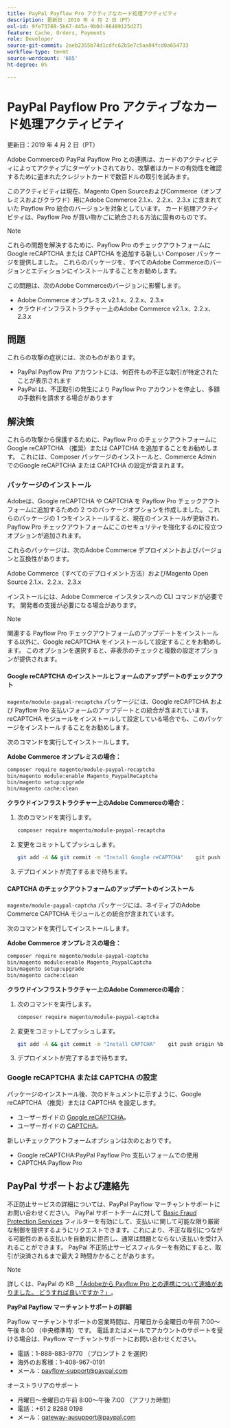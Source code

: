 ```yaml
---
title: PayPal Payflow Pro アクティブなカード処理アクティビティ
description: 更新日：2019 年 4 月 2 日（PT）
exl-id: 9fe73788-5b67-445a-9b0d-86489125d271
feature: Cache, Orders, Payments
role: Developer
source-git-commit: 2aeb2355b74d1cdfc62b5e7c5aa04fcd0a654733
workflow-type: tm+mt
source-wordcount: '665'
ht-degree: 0%

---
```


# PayPal Payflow Pro アクティブなカード処理アクティビティ

更新日：2019 年 4 月 2 日（PT）

Adobe Commerceの PayPal Payflow Pro との連携は、カードのアクティビティによってアクティブにターゲットされており、攻撃者はカードの有効性を確認するために盗まれたクレジットカードで数百ドルの取引を試みます。

このアクティビティは現在、Magento Open SourceおよびCommerce（オンプレミスおよびクラウド）用にAdobe Commerce 2.1.x、2.2.x、2.3.x に含まれていた Payflow Pro 統合のバージョンを対象としています。 カード処理アクティビティは、Payflow Pro が買い物かごに統合される方法に固有のものです。

>[!NOTE]
>
>これらの問題を解決するために、Payflow Pro のチェックアウトフォームにGoogle reCAPTCHA または CAPTCHA を追加する新しい Composer パッケージを提供しました。 これらのパッケージを、すべてのAdobe Commerceのバージョンとエディションにインストールすることをお勧めします。

この問題は、次のAdobe Commerceのバージョンに影響します。

* Adobe Commerce オンプレミス v2.1.x、2.2.x、2.3.x
* クラウドインフラストラクチャー上のAdobe Commerce v2.1.x、2.2.x、2.3.x

## 問題

これらの攻撃の症状には、次のものがあります。

* PayPal Payflow Pro アカウントには、何百件もの不正な取引が特定されたことが表示されます
* PayPal は、不正取引の発生により Payflow Pro アカウントを停止し、多額の手数料を請求する場合があります

## 解決策

これらの攻撃から保護するために、Payflow Pro のチェックアウトフォームにGoogle reCAPTCHA （推奨）または CAPTCHA を追加することをお勧めします。 これには、Composer パッケージのインストールと、Commerce Admin でのGoogle reCAPTCHA または CAPTCHA の設定が含まれます。

### パッケージのインストール

Adobeは、Google reCAPTCHA や CAPTCHA を Payflow Pro チェックアウトフォームに追加するための 2 つのパッケージオプションを作成しました。 これらのパッケージの 1 つをインストールすると、現在のインストールが更新され、Payflow Pro チェックアウトフォームにこのセキュリティを強化するのに役立つオプションが追加されます。

これらのパッケージは、次のAdobe Commerce デプロイメントおよびバージョンと互換性があります。

Adobe Commerce（すべてのデプロイメント方法）およびMagento Open Source 2.1.x、2.2.x、2.3.x

インストールには、Adobe Commerce インスタンスへの CLI コマンドが必要です。 開発者の支援が必要になる場合があります。

>[!NOTE]
>
>関連する Payflow Pro チェックアウトフォームのアップデートをインストールする以外に、Google reCAPTCHA をインストールして設定することをお勧めします。 このオプションを選択すると、非表示のチェックと複数の設定オプションが提供されます。

#### Google reCAPTCHA のインストールとフォームのアップデートのチェックアウト

`magento/module-paypal-recaptcha` パッケージには、Google reCAPTCHA および Payflow Pro 支払いフォームのアップデートとの統合が含まれています。 reCAPTCHA モジュールをインストールして設定している場合でも、このパッケージをインストールすることをお勧めします。

次のコマンドを実行してインストールします。

**Adobe Commerce オンプレミスの場合：**

```bash
composer require magento/module-paypal-recaptcha
bin/magento module:enable Magento_PaypalReCaptcha
bin/magento setup:upgrade
bin/magento cache:clean
```

**クラウドインフラストラクチャー上のAdobe Commerceの場合：**

1. 次のコマンドを実行します。

   ```bash
   composer require magento/module-paypal-recaptcha
   ```

1. 変更をコミットしてプッシュします。

   ```bash
   git add -A && git commit -m "Install Google reCAPTCHA"    git push origin %branch_name%
   ```

1. デプロイメントが完了するまで待ちます。

#### CAPTCHA のチェックアウトフォームのアップデートのインストール

`magento/module-paypal-captcha` パッケージには、ネイティブのAdobe Commerce CAPTCHA モジュールとの統合が含まれています。

次のコマンドを実行してインストールします。

**Adobe Commerce オンプレミスの場合：**

```bash
composer require magento/module-paypal-captcha
bin/magento module:enable Magento_PaypalCaptcha
bin/magento setup:upgrade
bin/magento cache:clean
```

**クラウドインフラストラクチャー上のAdobe Commerceの場合：**

1. 次のコマンドを実行します。

   ```bash
   composer require magento/module-paypal-captcha
   ```

1. 変更をコミットしてプッシュします。

   ```bash
   git add -A && git commit -m "Install CAPTCHA"    git push origin %branch_name%
   ```

1. デプロイメントが完了するまで待ちます。

### Google reCAPTCHA または CAPTCHA の設定

パッケージのインストール後、次のドキュメントに示すように、Google reCAPTCHA （推奨）または CAPTCHA を設定します。

* ユーザーガイドの [Google reCAPTCHA](https://experienceleague.adobe.com/ja/docs/commerce-admin/systems/security/captcha/security-google-recaptcha)。
* ユーザーガイドの [CAPTCHA](https://experienceleague.adobe.com/ja/docs/commerce-admin/systems/security/captcha/security-captcha)。

新しいチェックアウトフォームオプションは次のとおりです。

* Google reCAPTCHA:PayPal Payflow Pro 支払いフォームでの使用
* CAPTCHA:Payflow Pro

## PayPal サポートおよび連絡先

不正防止サービスの詳細については、PayPal Payflow マーチャントサポートにお問い合わせください。 PayPal サポートチームに対して [Basic Fraud Protection Services](https://developer.paypal.com/api/nvp-soap/payflow/fraud-protection/) フィルターを有効にして、支払いに関して可能な限り厳密な制御を提供するようにリクエストできます。これにより、不正な取引につながる可能性のある支払いを自動的に拒否し、通常は問題とならない支払いを受け入れることができます。 PayPal 不正防止サービスフィルターを有効にすると、取引が決済されるまで最大 2 時間かかることがあります。

>[!NOTE]
>
>詳しくは、PayPal の KB [&#x200B; 「Adobeから Payflow Pro との連携について連絡がありました。 どうすれば良いですか？」 &#x200B;](https://www.paypal.com/us/smarthelp/article/ts2242)。

**PayPal Payflow マーチャントサポートの詳細**

Payflow マーチャントサポートの営業時間は、月曜日から金曜日の午前 7:00～午後 8:00 （中央標準時）です。 電話またはメールでアカウントのサポートを受ける場合は、Payflow マーチャントサポートにお問い合わせください。

* 電話：1-888-883-9770 （プロンプト 2 を選択）
* 海外のお客様：1-408-967-0191
* メール：[payflow-support@paypal.com](mailto:payflow-support@paypal.com)

オーストラリアのサポート

* 月曜日～金曜日の午前 8:00～午後 7:00 （アフリカ時間）
* 電話：+61 2 8288 0198
* メール：[gateway-ausupport@paypal.com](mailto:gateway-ausupport@paypal.com)
